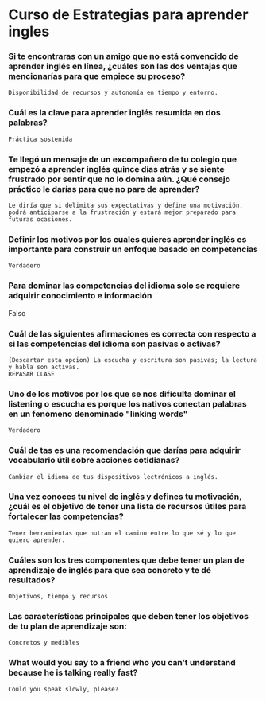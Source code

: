 # Curso de Estrategias para aprender ingles

### Si te encontraras con un amigo que no está convencido de aprender inglés en línea, ¿cuáles son las dos ventajas que mencionarías para que empiece su proceso?
    Disponibilidad de recursos y autonomía en tiempo y entorno.
### Cuál es la clave para aprender inglés resumida en dos palabras?
    Práctica sostenida
### Te llegó un mensaje de un excompañero de tu colegio que empezó a aprender inglés quince días atrás y se siente frustrado por sentir que no lo domina aún. ¿Qué consejo práctico le darías para que no pare de aprender?
    Le diría que si delimita sus expectativas y define una motivación, podrá anticiparse a la frustración y estará mejor preparado para futuras ocasiones.
### Definir los motivos por los cuales quieres aprender inglés es importante para construir un enfoque basado en competencias
    Verdadero
### Para dominar las competencias del idioma solo se requiere adquirir conocimiento e información
Falso
### Cuál de las siguientes afirmaciones es correcta con respecto a si las competencias del  idioma son pasivas o activas?
    (Descartar esta opcion) La escucha y escritura son pasivas; la lectura y habla son activas.
    REPASAR CLASE

### Uno de los motivos por los que se nos dificulta dominar el listening o escucha es porque los nativos conectan palabras en un fenómeno denominado "linking words"
    Verdadero
### Cuál de tas es una recomendación que darías para adquirir vocabulario útil sobre acciones cotidianas?
    Cambiar el idioma de tus dispositivos lectrónicos a inglés.

### Una vez conoces tu nivel de inglés y defines tu motivación, ¿cuál es el objetivo de tener una lista de recursos útiles para fortalecer las competencias?
    Tener herramientas que nutran el camino entre lo que sé y lo que quiero aprender.
### Cuáles son los tres componentes que debe tener un plan de aprendizaje de inglés para que sea concreto y te dé resultados?
    Objetivos, tiempo y recursos
### Las características principales que deben tener los objetivos de tu plan de aprendizaje son:
    Concretos y medibles
    
### What would you say to a friend who you can’t understand because he is talking really fast?
    Could you speak slowly, please?